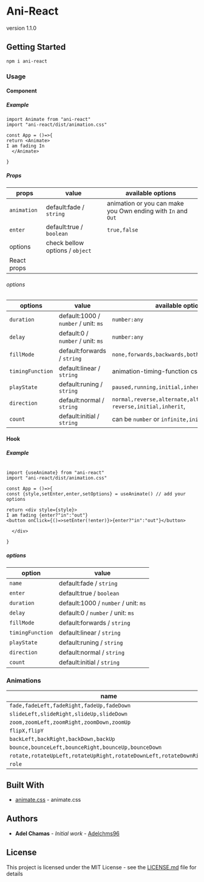 # Ani-React

version 1.1.0

## Getting Started

```
npm i ani-react
```

### Usage

#### Component

##### Example

```
import Animate from "ani-react"
import "ani-react/dist/animation.css"

const App = ()=>{
return <Animate>
I am fading In
  </Animate>

}
```

##### Props

| props       | value                           | available options                                            |
| ----------- | ------------------------------- | ------------------------------------------------------------ |
| `animation` | default:fade / `string`         | animation or you can make you Own ending with `In` and `Out` |
| `enter`     | default:true / `boolean`        | `true,false`                                                 |
| options     | check bellow options / `object` |                                                              |
| React props |                                 |                                                              |

###### options

| options          | value                                | available options                                             |
| ---------------- | ------------------------------------ | ------------------------------------------------------------- |
| `duration`       | default:1000 / `number` / unit: `ms` | `number:any`                                                  |
| `delay`          | default:0 / `number` / unit: `ms`    | `number:any`                                                  |
| `fillMode`       | default:forwards / `string`          | `none,forwards,backwards,both,initial,inherit`                |
| `timingFunction` | default:linear / `string`            | animation-timing-function css                                 |
| `playState`      | default:runing / `string`            | `paused,running,initial,inherit`                              |
| `direction`      | default:normal / `string`            | `normal,reverse,alternate,alternate-reverse,initial,inherit`, |
| `count`          | default:initial / `string`           | can be `number` or `infinite,initial,inherit`                 |

#### Hook

##### Example

```

import {useAnimate} from "ani-react"
import "ani-react/dist/animation.css"

const App = ()=>{
const {style,setEnter,enter,setOptions} = useAnimate() // add your options

return <div style={style}>
I am fading {enter?"in":"out"}
<button onClick={()=>setEnter(!enter)}>{enter?"in":"out"}</button>

  </div>

}
```

##### options

| option           | value                                |
| ---------------- | ------------------------------------ |
| `name`           | default:fade / `string`              |
| `enter`          | default:true / `boolean`             |
| `duration`       | default:1000 / `number` / unit: `ms` |
| `delay`          | default:0 / `number` / unit: `ms`    |
| `fillMode`       | default:forwards / `string`          |
| `timingFunction` | default:linear / `string`            |
| `playState`      | default:runing / `string`            |
| `direction`      | default:normal / `string`            |
| `count`          | default:initial / `string`           |

### Animations

| name                                                               |
| ------------------------------------------------------------------ |
| `fade,fadeLeft,fadeRight,fadeUp,fadeDown`                          |
| `slideLeft,slideRight,slideUp,slideDown`                           |
| `zoom,zoomLeft,zoomRight,zoomDown,zoomUp`                          |
| `flipX,flipY`                                                      |
| `backLeft,backRight,backDown,backUp`                               |
| `bounce,bounceLeft,bounceRight,bounceUp,bounceDown`                |
| `rotate,rotateUpLeft,rotateUpRight,rotateDownLeft,rotateDownRight` |
| `role`                                                             |

## Built With

- [animate.css](https://github.com/animate-css/animate.css) - animate.css

## Authors

- **Adel Chamas** - _Initial work_ - [Adelchms96](https://github.com/adelchms96/ani-react)

## License

This project is licensed under the MIT License - see the [LICENSE.md](LICENSE.md) file for details
